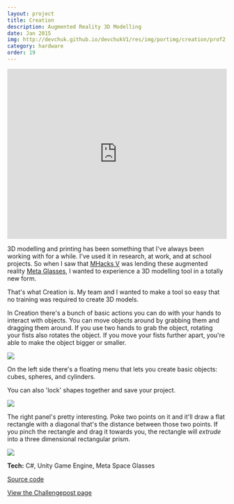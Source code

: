 ```yaml
---
layout: project
title: Creation
description: Augmented Reality 3D Modelling
date: Jan 2015
img: http://devchuk.github.io/devchukV1/res/img/portimg/creation/prof2.jpg
category: hardware
order: 19
---
```


<iframe width="100%" height="390" src="https://www.youtube.com/embed/gvHnZWnpEhY" frameborder="0" allowfullscreen></iframe>

3D modelling and printing has been something that I've always been working with for a while. I've used it in research, at work, and at school projects. So when I saw that [MHacks V](http://mhacks.org/) was lending these augmented reality [Meta Glasses](https://www.youtube.com/watch?v=b7I7JuQXttw), I wanted to experience a 3D modelling tool in a totally new form.

That's what Creation is. My team and I wanted to make a tool so easy that no training was required to create 3D models.

In Creation there's a bunch of basic actions you can do with your hands to interact with objects. You can move objects around by grabbing them and dragging them around. If you use two hands to grab the object, rotating your fists also rotates the object. If you move your fists further apart, you're able to make the object bigger or smaller.

![](http://devchuk.github.io/devchukV1/res/img/portimg/creation/left.jpg)

On the left side there's a floating menu that lets you create basic objects: cubes, spheres, and cylinders.

You can also 'lock' shapes together and save your project.

![](http://devchuk.github.io/devchukV1/res/img/portimg/creation/right.jpg)

The right panel's pretty interesting. Poke two points on it and it'll draw a flat rectangle with a diagonal that's the distance between those two points. If you pinch the rectangle and drag it towards you, the rectangle will *extrude* into a three dimensional rectangular prism.

![](http://devchuk.github.io/devchukV1/res/img/portimg/creation/shapes.jpg)

**Tech:** C#, Unity Game Engine, Meta Space Glasses

[Source code](https://github.com/devChuk/Creation)

[View the Challengepost page](http://challengepost.com/software/creation-ztped#updates)